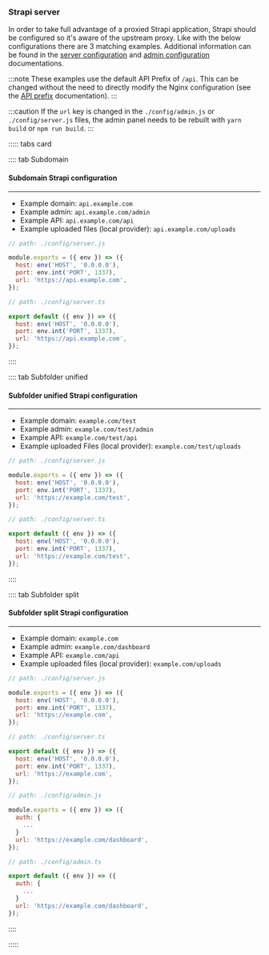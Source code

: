 ### Strapi server

In order to take full advantage of a proxied Strapi application, Strapi should be configured so it's aware of the upstream proxy. Like with the below configurations there are 3 matching examples. Additional information can be found in the [server configuration](/developer-docs/latest/setup-deployment-guides/configurations/required/server.md) and [admin configuration](/developer-docs/latest/setup-deployment-guides/configurations/required/admin-panel.md) documentations.

:::note
These examples use the default API Prefix of `/api`. This can be changed without the need to directly modify the Nginx configuration (see the [API prefix](/developer-docs/latest/setup-deployment-guides/configurations/optional/api.md) documentation).
:::

:::caution
If the `url` key is changed in the `./config/admin.js` or `./config/server.js` files, the admin panel needs to be rebuilt with `yarn build` or `npm run build`.
:::

::::: tabs card

:::: tab Subdomain

#### Subdomain Strapi configuration

---

- Example domain: `api.example.com`
- Example admin: `api.example.com/admin`
- Example API: `api.example.com/api`
- Example uploaded files (local provider): `api.example.com/uploads`

<code-group>
<code-block title="JAVASCRIPT">

```js
// path: ./config/server.js

module.exports = ({ env }) => ({
  host: env('HOST', '0.0.0.0'),
  port: env.int('PORT', 1337),
  url: 'https://api.example.com',
});
```

</code-block>

<code-block title="TYPESCRIPT">

```js
// path: ./config/server.ts

export default ({ env }) => ({
  host: env('HOST', '0.0.0.0'),
  port: env.int('PORT', 1337),
  url: 'https://api.example.com',
});
```

</code-block>
</code-group>



::::

:::: tab Subfolder unified

#### Subfolder unified Strapi configuration

---

- Example domain: `example.com/test`
- Example admin: `example.com/test/admin`
- Example API: `example.com/test/api`
- Example uploaded Files (local provider): `example.com/test/uploads`

<code-group>
<code-block title="JAVASCRIPT">

```js
// path: ./config/server.js

module.exports = ({ env }) => ({
  host: env('HOST', '0.0.0.0'),
  port: env.int('PORT', 1337),
  url: 'https://example.com/test',
});
```

</code-block>

<code-block title="TYPESCRIPT">

```js
// path: ./config/server.ts

export default ({ env }) => ({
  host: env('HOST', '0.0.0.0'),
  port: env.int('PORT', 1337),
  url: 'https://example.com/test',
});
```

</code-block>
</code-group>



::::

:::: tab Subfolder split

#### Subfolder split Strapi configuration

---

- Example domain: `example.com`
- Example admin: `example.com/dashboard`
- Example API: `example.com/api`
- Example uploaded files (local provider): `example.com/uploads`

<code-group>
<code-block title="JAVASCRIPT">

```js
// path: ./config/server.js

module.exports = ({ env }) => ({
  host: env('HOST', '0.0.0.0'),
  port: env.int('PORT', 1337),
  url: 'https://example.com',
});
```

</code-block>

<code-block title="TYPESCRIPT">

```js
// path: ./config/server.ts

export default ({ env }) => ({
  host: env('HOST', '0.0.0.0'),
  port: env.int('PORT', 1337),
  url: 'https://example.com',
});
```

</code-block>
</code-group>

<code-group>
<code-block title="JAVASCRIPT">

```js
// path: ./config/admin.js

module.exports = ({ env }) => ({
  auth: {
    ...
  }
  url: 'https://example.com/dashboard',
});
```

</code-block>

<code-block title="TYPESCRIPT">

```js
// path: ./config/admin.ts

export default ({ env }) => ({
  auth: {
    ...
  }
  url: 'https://example.com/dashboard',
});
```

</code-block>
</code-group>



::::

:::::
